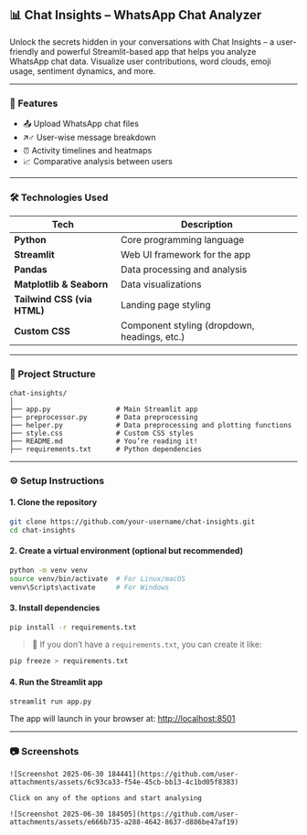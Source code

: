 ## 📊 Chat Insights – WhatsApp Chat Analyzer

Unlock the secrets hidden in your conversations with Chat Insights – a user-friendly and powerful Streamlit-based app that helps you analyze WhatsApp chat data. Visualize user contributions, word clouds, emoji usage, sentiment dynamics, and more.

---

### 🚀 Features

* 📤 Upload WhatsApp chat files
* 🡭‍♂️ User-wise message breakdown
* ⏰ Activity timelines and heatmaps
* 📈 Comparative analysis between users

---

### 🛠️ Technologies Used

| Tech                        | Description                                  |
| --------------------------- | -------------------------------------------- |
| **Python**                  | Core programming language                    |
| **Streamlit**               | Web UI framework for the app                 |
| **Pandas**                  | Data processing and analysis                 |
| **Matplotlib & Seaborn**    | Data visualizations                          |
| **Tailwind CSS (via HTML)** | Landing page styling                         |
| **Custom CSS**              | Component styling (dropdown, headings, etc.) |

---

### 📁 Project Structure

```
chat-insights/
│
├── app.py                # Main Streamlit app
├── preprocessor.py       # Data preprocessing 
├── helper.py             # Data preprocessing and plotting functions
├── style.css             # Custom CSS styles
├── README.md             # You’re reading it!
├── requirements.txt      # Python dependencies
```

---

### ⚙️ Setup Instructions

#### 1. **Clone the repository**

```bash
git clone https://github.com/your-username/chat-insights.git
cd chat-insights
```

#### 2. **Create a virtual environment (optional but recommended)**

```bash
python -m venv venv
source venv/bin/activate  # For Linux/macOS
venv\Scripts\activate     # For Windows
```

#### 3. **Install dependencies**

```bash
pip install -r requirements.txt
```

> 📌 If you don’t have a `requirements.txt`, you can create it like:

```bash
pip freeze > requirements.txt
```

#### 4. **Run the Streamlit app**

```bash
streamlit run app.py
```

The app will launch in your browser at: [http://localhost:8501](http://localhost:8501)

---

### 📷 Screenshots

```
![Screenshot 2025-06-30 184441](https://github.com/user-attachments/assets/6c93ca33-f54e-45cb-bb13-4c1bd05f8383)

Click on any of the options and start analysing

![Screenshot 2025-06-30 184505](https://github.com/user-attachments/assets/e666b735-a288-4642-8637-d886be47af19)


```

